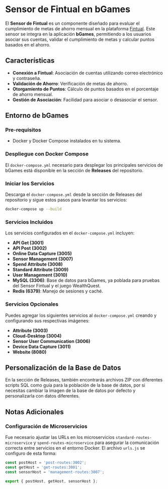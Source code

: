 # Sensor de Fintual en bGames

El **Sensor de Fintual** es un componente diseñado para evaluar el cumplimiento de metas de ahorro mensual en la plataforma [Fintual](https://fintual.cl). Este sensor se integra en la aplicación **bGames**, permitiendo a los usuarios asociar sus cuentas, validar el cumplimiento de metas y calcular puntos basados en el ahorro.

## Características

- **Conexión a Fintual**: Asociación de cuentas utilizando correo electrónico y contraseña.
- **Validación de Ahorro**: Verificación de metas de ahorro.
- **Otorgamiento de Puntos**: Cálculo de puntos basados en el porcentaje de ahorro mensual.
- **Gestión de Asociación**: Facilidad para asociar o desasociar el sensor.

## Entorno de bGames

### Pre-requisitos

- Docker y Docker Compose instalados en tu sistema.

### Despliegue con Docker Compose

El `docker-compose.yml` necesario para desplegar los principales servicios de bGames está disponible en la sección de **Releases** del repositorio.

### Iniciar los Servicios

Descarga el `docker-compose.yml` desde la sección de Releases del repositorio y sigue estos pasos para levantar los servicios:

```bash
docker-compose up --build
```

### Servicios Incluidos

Los servicios configurados en el `docker-compose.yml` incluyen:

- **API Get (3001)**
- **API Post (3002)**
- **Online Data Capture (3005)**
- **Sensor Management (3007)**
- **Spend Attribute (3008)**
- **Standard Attribute (3009)**
- **User Management (3010)**
- **MySQL (3306)**: Base de datos para bGames, ya poblada para pruebas del Sensor Fintual y el juego WealthQuest.
- **Redis (6379)**: Manejo de sesiones y caché.

### Servicios Opcionales

Puedes agregar los siguientes servicios al `docker-compose.yml` creando y configurando sus respectivas imágenes:

- **Attribute (3003)**
- **Cloud-Desktop (3004)**
- **Sensor User Communication (3006)**
- **Device Data Capture (3011)**
- **Website (8080)**

## Personalización de la Base de Datos

En la sección de Releases, también encontrarás archivos ZIP con diferentes scripts SQL como guía para la población de la base de datos, por si necesitas cambiar la imagen de la base de datos por defecto y personalizarla con datos diferentes.

## Notas Adicionales

### Configuración de Microservicios

Fue necesario ajustar las URLs en los microservicios `standard-routes-microservice` y `spend-routes-microservice` para asegurar la comunicación correcta entre servicios en el entorno Docker. El archivo `urls.js` se  configuro de esta forma:

```javascript
const postHost = 'post-routes:3002';
const getHost = 'get-routes:3001';
const sensorHost = 'management-routes:3007';

export { postHost, getHost, sensorHost };